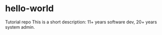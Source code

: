 # hello-world
Tutorial repo
This is a short description: 11+ years software dev, 20+ years system admin.

